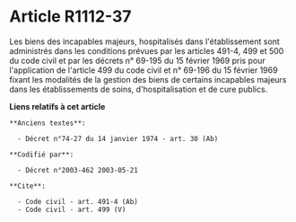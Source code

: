# Article R1112-37

Les biens des incapables majeurs, hospitalisés dans l'établissement sont administrés dans les conditions prévues par les
articles 491-4,
499 et 500 du code civil et par les décrets n° 69-195 du 15 février 1969 pris pour l'application de l'article 499 du code
civil et n° 69-196 du 15 février 1969 fixant les modalités de la gestion des biens de certains incapables majeurs dans les
établissements de soins, d'hospitalisation et de cure publics.

**Liens relatifs à cet article**

	**Anciens textes**:

	  - Décret n°74-27 du 14 janvier 1974 - art. 30 (Ab)

	**Codifié par**:

	  - Décret n°2003-462 2003-05-21

	**Cite**:

	  - Code civil - art. 491-4 (Ab)
	  - Code civil - art. 499 (V)
